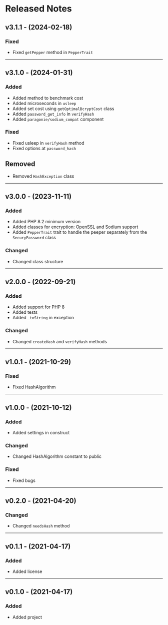 # Released Notes

## v3.1.1 - (2024-02-18)

### Fixed

- Fixed `getPepper` method in `PepperTrait`

-----------------------------------------------------------

## v3.1.0 - (2024-01-31)

### Added

- Added method to benchmark cost
- Added microseconds in `usleep`
- Added set cost using `getOptimalBcryptCost` class
- Added `password_get_info` in `verifyHash`
- Added `paragonie/sodium_compat` component

### Fixed

- Fixed usleep in `verifyHash` method
- Fixed options at `password_hash`

## Removed

- Removed `HashException` class

-----------------------------------------------------------

## v3.0.0 - (2023-11-11)

### Added

- Added PHP 8.2 minimum version
- Added classes for encryption: OpenSSL and Sodium support
- Added `PepperTrait` trait to handle the peeper separately from the `SecuryPassword` class

### Changed

- Changed class structure

-----------------------------------------------------------

## v2.0.0 - (2022-09-21)

### Added

- Added support for PHP 8
- Added tests
- Added `_toString` in exception

### Changed

- Changed `createHash` and `verifyHash` methods

-----------------------------------------------------------

## v1.0.1 - (2021-10-29)

### Fixed

- Fixed HashAlgorithm

-----------------------------------------------------------

## v1.0.0 - (2021-10-12)

### Added

- Added settings in construct

### Changed

- Changed HashAlgorithm constant to public

### Fixed

- Fixed bugs

-----------------------------------------------------------

## v0.2.0 - (2021-04-20)

### Changed

- Changed `needsHash` method

-----------------------------------------------------------
## v0.1.1 - (2021-04-17)

### Added

- Added license

-----------------------------------------------------------
## v0.1.0 - (2021-04-17)

### Added

- Added project
